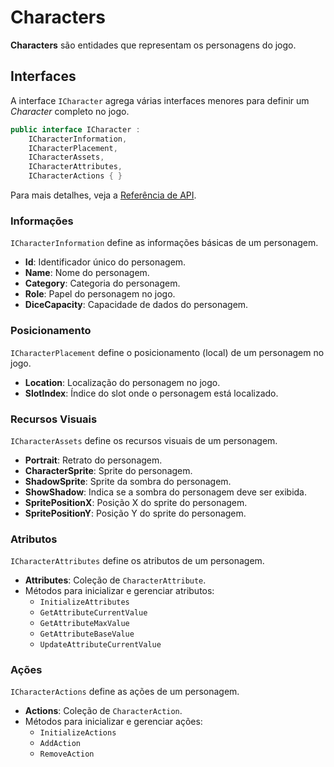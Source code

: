 # Characters

**Characters** são entidades que representam os personagens do jogo.

## Interfaces

A interface `ICharacter` agrega várias interfaces menores para definir um _Character_ completo no jogo.

```csharp
public interface ICharacter :
    ICharacterInformation,
    ICharacterPlacement,
    ICharacterAssets,
    ICharacterAttributes,
    ICharacterActions { }
```

Para mais detalhes, veja a [Referência de API](../../api/DiceRolling.Interfaces.Character.md).

### Informações

`ICharacterInformation` define as informações básicas de um personagem.

- **Id**: Identificador único do personagem.
- **Name**: Nome do personagem.
- **Category**: Categoria do personagem.
- **Role**: Papel do personagem no jogo.
- **DiceCapacity**: Capacidade de dados do personagem.

### Posicionamento

`ICharacterPlacement` define o posicionamento (local) de um personagem no jogo.

- **Location**: Localização do personagem no jogo.
- **SlotIndex**: Índice do slot onde o personagem está localizado.

### Recursos Visuais

`ICharacterAssets` define os recursos visuais de um personagem.

- **Portrait**: Retrato do personagem.
- **CharacterSprite**: Sprite do personagem.
- **ShadowSprite**: Sprite da sombra do personagem.
- **ShowShadow**: Indica se a sombra do personagem deve ser exibida.
- **SpritePositionX**: Posição X do sprite do personagem.
- **SpritePositionY**: Posição Y do sprite do personagem.

### Atributos

`ICharacterAttributes` define os atributos de um personagem.

- **Attributes**: Coleção de `CharacterAttribute`.
- Métodos para inicializar e gerenciar atributos:
  - `InitializeAttributes`
  - `GetAttributeCurrentValue`
  - `GetAttributeMaxValue`
  - `GetAttributeBaseValue`
  - `UpdateAttributeCurrentValue`

### Ações

`ICharacterActions` define as ações de um personagem.

- **Actions**: Coleção de `CharacterAction`.
- Métodos para inicializar e gerenciar ações:
  - `InitializeActions`
  - `AddAction`
  - `RemoveAction`
